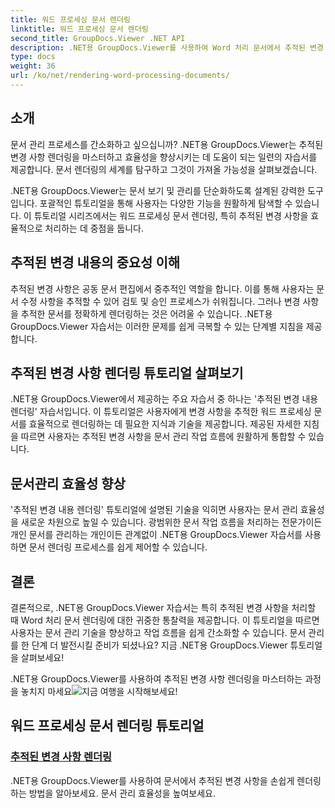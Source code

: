 ```yaml
---
title: 워드 프로세싱 문서 렌더링
linktitle: 워드 프로세싱 문서 렌더링
second_title: GroupDocs.Viewer .NET API
description: .NET용 GroupDocs.Viewer를 사용하여 Word 처리 문서에서 추적된 변경 내용을 효율적으로 렌더링하는 방법을 알아보세요. 문서 관리 기술을 향상시켜 보세요.
type: docs
weight: 36
url: /ko/net/rendering-word-processing-documents/
---
```


## 소개

문서 관리 프로세스를 간소화하고 싶으십니까? .NET용 GroupDocs.Viewer는 추적된 변경 사항 렌더링을 마스터하고 효율성을 향상시키는 데 도움이 되는 일련의 자습서를 제공합니다. 문서 렌더링의 세계를 탐구하고 그것이 가져올 가능성을 살펴보겠습니다.

.NET용 GroupDocs.Viewer는 문서 보기 및 관리를 단순화하도록 설계된 강력한 도구입니다. 포괄적인 튜토리얼을 통해 사용자는 다양한 기능을 원활하게 탐색할 수 있습니다. 이 튜토리얼 시리즈에서는 워드 프로세싱 문서 렌더링, 특히 추적된 변경 사항을 효율적으로 처리하는 데 중점을 둡니다.

## 추적된 변경 내용의 중요성 이해

추적된 변경 사항은 공동 문서 편집에서 중추적인 역할을 합니다. 이를 통해 사용자는 문서 수정 사항을 추적할 수 있어 검토 및 승인 프로세스가 쉬워집니다. 그러나 변경 사항을 추적한 문서를 정확하게 렌더링하는 것은 어려울 수 있습니다. .NET용 GroupDocs.Viewer 자습서는 이러한 문제를 쉽게 극복할 수 있는 단계별 지침을 제공합니다.

## 추적된 변경 사항 렌더링 튜토리얼 살펴보기

.NET용 GroupDocs.Viewer에서 제공하는 주요 자습서 중 하나는 '추적된 변경 내용 렌더링' 자습서입니다. 이 튜토리얼은 사용자에게 변경 사항을 추적한 워드 프로세싱 문서를 효율적으로 렌더링하는 데 필요한 지식과 기술을 제공합니다. 제공된 자세한 지침을 따르면 사용자는 추적된 변경 사항을 문서 관리 작업 흐름에 원활하게 통합할 수 있습니다.

## 문서관리 효율성 향상

'추적된 변경 내용 렌더링' 튜토리얼에 설명된 기술을 익히면 사용자는 문서 관리 효율성을 새로운 차원으로 높일 수 있습니다. 광범위한 문서 작업 흐름을 처리하는 전문가이든 개인 문서를 관리하는 개인이든 관계없이 .NET용 GroupDocs.Viewer 자습서를 사용하면 문서 렌더링 프로세스를 쉽게 제어할 수 있습니다.

## 결론

결론적으로, .NET용 GroupDocs.Viewer 자습서는 특히 추적된 변경 사항을 처리할 때 Word 처리 문서 렌더링에 대한 귀중한 통찰력을 제공합니다. 이 튜토리얼을 따르면 사용자는 문서 관리 기술을 향상하고 작업 흐름을 쉽게 간소화할 수 있습니다. 문서 관리를 한 단계 더 발전시킬 준비가 되셨나요? 지금 .NET용 GroupDocs.Viewer 튜토리얼을 살펴보세요!

 .NET용 GroupDocs.Viewer를 사용하여 추적된 변경 사항 렌더링을 마스터하는 과정을 놓치지 마세요![지금 여행을 시작해보세요!](./render-tracked-changes/)
## 워드 프로세싱 문서 렌더링 튜토리얼
### [추적된 변경 사항 렌더링](./render-tracked-changes/)
.NET용 GroupDocs.Viewer를 사용하여 문서에서 추적된 변경 사항을 손쉽게 렌더링하는 방법을 알아보세요. 문서 관리 효율성을 높여보세요.